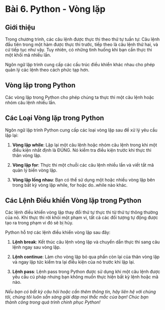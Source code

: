# Bài 6. Python - Vòng lặp

## Giới thiệu

Trong chương trình, các câu lệnh được thực thi theo thứ tự tuần tự: Câu lệnh đầu tiên trong một hàm được thực thi trước, tiếp theo là câu lệnh thứ hai, và cứ tiếp tục như vậy. Tuy nhiên, có những tình huống khi bạn cần thực thi một khối mã nhiều lần.

Ngôn ngữ lập trình cung cấp các cấu trúc điều khiển khác nhau cho phép quản lý các lệnh theo cách phức tạp hơn.

## Vòng lặp trong Python

Các vòng lặp trong Python cho phép chúng ta thực thi một câu lệnh hoặc nhóm câu lệnh nhiều lần.


## Các Loại Vòng lặp trong Python

Ngôn ngữ lập trình Python cung cấp các loại vòng lặp sau để xử lý yêu cầu lặp lại:

1. **Vòng lặp while**: Lặp lại một câu lệnh hoặc nhóm câu lệnh trong khi một điều kiện nhất định là ĐÚNG. Nó kiểm tra điều kiện trước khi thực thi thân vòng lặp.

2. **Vòng lặp for**: Thực thi một chuỗi các câu lệnh nhiều lần và viết tắt mã quản lý biến vòng lặp.

3. **Vòng lặp lồng nhau**: Bạn có thể sử dụng một hoặc nhiều vòng lặp bên trong bất kỳ vòng lặp while, for hoặc do..while nào khác.

## Các Lệnh Điều khiển Vòng lặp trong Python

Các lệnh điều khiển vòng lặp thay đổi thứ tự thực thi từ thứ tự thông thường của nó. Khi thực thi rời khỏi một phạm vi, tất cả các đối tượng tự động được tạo ra trong phạm vi đó sẽ bị hủy.

Python hỗ trợ các lệnh điều khiển vòng lặp sau đây:

1. **Lệnh break**: Kết thúc câu lệnh vòng lặp và chuyển dẫn thực thi sang câu lệnh ngay sau vòng lặp.

2. **Lệnh continue**: Làm cho vòng lặp bỏ qua phần còn lại của thân vòng lặp và ngay lập tức kiểm tra lại điều kiện của nó trước khi lặp lại.

3. **Lệnh pass**: Lệnh pass trong Python được sử dụng khi một câu lệnh được yêu cầu cú pháp nhưng bạn không muốn thực hiện bất kỳ lệnh hoặc mã nào.

*Nếu bạn có bất kỳ câu hỏi hoặc cần thêm thông tin, hãy liên hệ với chúng tôi, chúng tôi luôn sẵn sàng giải đáp mọi thắc mắc của bạn! Chúc bạn thành công trong quá trình chinh phục Python!*
